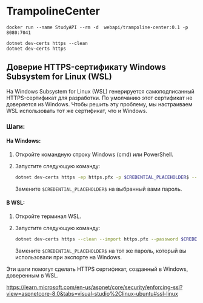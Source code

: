 # TrampolineCenter

```
docker run --name StudyAPI --rm -d  webapi/trampoline-center:0.1 -p 8080:7041
```

```
dotnet dev-certs https --clean
dotnet dev-certs https
```

## Доверие HTTPS-сертификату Windows Subsystem for Linux (WSL)

На Windows Subsystem for Linux (WSL) генерируется самоподписанный HTTPS-сертификат для разработки. По умолчанию этот сертификат не доверяется из Windows. Чтобы решить эту проблему, мы настраиваем WSL использовать тот же сертификат, что и Windows.

### Шаги:

#### На Windows:

1. Откройте командную строку Windows (cmd) или PowerShell.

2. Запустите следующую команду:

   ```bash
   dotnet dev-certs https -ep https.pfx -p $CREDENTIAL_PLACEHOLDER$ --trust
   ```

   Замените `$CREDENTIAL_PLACEHOLDER$` на выбранный вами пароль.

#### В WSL:

1. Откройте терминал WSL.

2. Запустите следующую команду:

   ```bash
   dotnet dev-certs https --clean --import https.pfx --password $CREDENTIAL_PLACEHOLDER$
   ```

   Замените `$CREDENTIAL_PLACEHOLDER$` на тот же пароль, который вы использовали при экспорте на Windows.

Эти шаги помогут сделать HTTPS сертификат, созданный в Windows, доверенным в WSL.


https://learn.microsoft.com/en-us/aspnet/core/security/enforcing-ssl?view=aspnetcore-8.0&tabs=visual-studio%2Clinux-ubuntu#ssl-linux